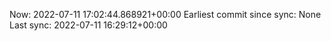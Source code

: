 Now: 2022-07-11 17:02:44.868921+00:00 Earliest commit since sync: None Last sync: 2022-07-11 16:29:12+00:00
